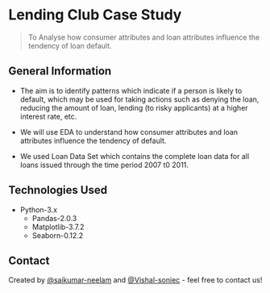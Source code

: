 # Lending Club Case Study
> To Analyse how consumer attributes and loan attributes influence the tendency of loan default.


## General Information
- The aim is to identify patterns which indicate if a person is likely to default, which may be used for taking actions such as denying the loan, reducing the amount of loan, lending (to risky applicants) at a higher interest rate, etc.

- We will use EDA to understand how consumer attributes and loan attributes influence the tendency of default.

- We used Loan Data Set which contains the complete loan data for all loans issued through the time period 2007 t0 2011.

## Technologies Used
- Python-3.x
    - Pandas-2.0.3
    - Matplotlib-3.7.2
    - Seaborn-0.12.2


## Contact
Created by [@saikumar-neelam](https://github.com/saikumar-neelam) and [@Vishal-soniec](https://github.com/Vishal-soniec) - feel free to contact us!
